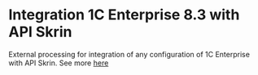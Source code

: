 # Integration 1C Enterprise 8.3 with API Skrin
External processing for integration of any configuration of 1C Enterprise with API Skrin. See more <a href="https://kontragent.skrin.ru/api/">here</a>
